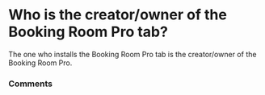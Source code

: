 # Who is the creator/owner of the Booking Room Pro tab?

<p class="no-margin">The one who installs the Booking Room Pro tab is the creator/owner of the Booking Room Pro.</p>

### Comments

<Commentaire />